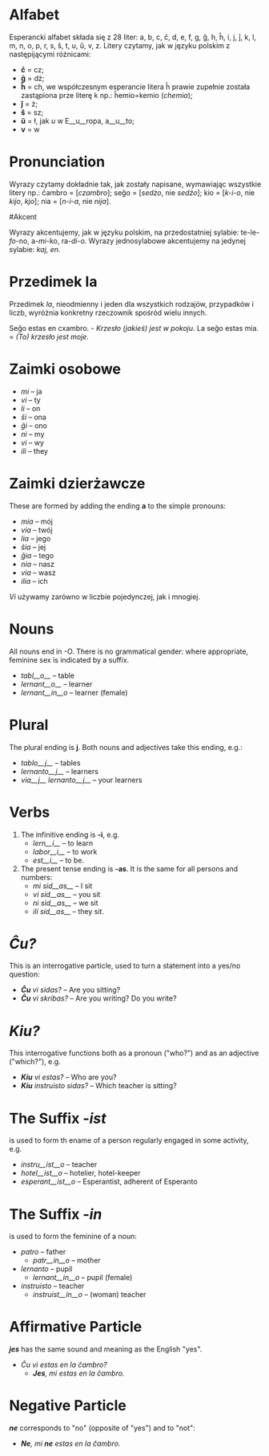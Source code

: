 # Alfabet

Esperancki alfabet składa się z 28 liter: a, b, c, ĉ, d, e, f, g, ĝ, h, ĥ, i, j, ĵ, k, l, m, n, o, p, r, s, ŝ, t, u, ŭ, v, z. Litery czytamy, jak w języku polskim z następijącymi różnicami:
- __ĉ__ = cz;
- __ĝ__ = dż;
- __ĥ__ = ch, we współczesnym esperancie litera ĥ prawie zupełnie została zastąpiona prze literę k np.: ĥemio=kemio (*chemia*);
- __ĵ__ = ż;
- __ŝ__ = sz;
- __ŭ__ = ł, jak *u* w E__u__ropa, a__u__to;
- __v__ = w

# Pronunciation

Wyrazy czytamy dokładnie tak, jak zostały napisane, wymawiając wszystkie litery np.: ĉambro = [*czambro*]; seĝo = [*sedżo*, nie *sedźo*]; kio = [*k-i-o*, nie *kijo*, *kjo*]; nia = [*n-i-a*, nie *nija*].

#Akcent

Wyrazy akcentujemy, jak w języku polskim, na przedostatniej sylabie: te-le-_fo_-no, a-_mi_-ko, ra-_di_-o. Wyrazy jednosylabowe akcentujemy na jedynej sylabie: _kaj, en_.

# Przedimek la

Przedimek _la_, nieodmienny i jeden dla wszystkich rodzajów, przypadków i liczb, wyróżnia konkretny rzeczownik spośród wielu innych.

Seĝo estas en cxambro. - *Krzesło (jakieś) jest w pokoju.*
La seĝo estas mia. = *(To) krzesło jest moje.*

# Zaimki osobowe

- *mi* – ja
- *vi* – ty
- *li* – on
- *ŝi* – ona
- *ĝi* – ono
- *ni* – my
- *vi* – wy
- *ili* – they

# Zaimki dzierżawcze

These are formed by adding the ending __a__ to the simple pronouns:

- *mia* – mój
- *via* – twój
- *lia* – jego
- *ŝia* – jej
- *ĝia* – tego
- *nia* – nasz
- *via* – wasz
- *ilia* – ich
 
_Vi_ używamy zarówno w liczbie pojedynczej, jak i mnogiej.

# Nouns

All nouns end in -O. There is no grammatical gender: where appropriate, feminine sex is indicated by a suffix.

- *tabl__o__* – table
- *lernant__o__* – learner
- *lernant__in__o* – learner (female)

# Plural

The plural ending is __j__. Both nouns and adjectives take this ending, e.g.:

- *tablo__j__* – tables
- *lernanto__j__* – learners
- *via__j__ lernanto__j__* – your learners

# Verbs

1. The infinitive ending is __-i__, e.g.
   - *lern__i__* – to learn
   - *labor__i__* – to work
   - *est__i__* – to be.
2. The present tense ending is __-as__. It is the same for all persons and numbers:
   - *mi sid__as__* – I sit
   - *vi sid__as__* – you sit
   - *ni sid__as__* – we sit
   - *ili sid__as__* – they sit.

# *Ĉu?*

This is an interrogative particle, used to turn a statement into a yes/no question:

- *__Ĉu__ vi sidas?* – Are you sitting?
- *__Ĉu__ vi skribas?* – Are you writing? Do you write?

# *Kiu?*

This interrogative functions both as a pronoun ("who?") and as an adjective ("which?"), e.g.

- *__Kiu__ vi estas?* – Who are you?
- *__Kiu__ instruisto sidas?* – Which teacher is sitting?


# The Suffix *-ist*

is used to form th ename of a person regularly engaged in some activity, e.g.


- *instru__ist__o* – teacher
- *hotel__ist__o* – hotelier, hotel-keeper
- *esperant__ist__o* – Esperantist, adherent of Esperanto


# The Suffix *-in*

is used to form the feminine of a noun:

- *patro* – father
    - *patr__in__o* – mother
- *lernanto* – pupil
    - *lernant__in__o* – pupil (female)
- *instruisto* – teacher
    - *instruist__in__o* – (woman) teacher

# Affirmative Particle

*__jes__* has the same sound and meaning as the English "yes".

- *Ĉu vi estas en la ĉambro?* 
  - *__Jes__, mi estas en la ĉambro.* 

# Negative Particle

*__ne__* corresponds to "no" (opposite of "yes") and to "not":

- *__Ne__, mi __ne__ estas en la ĉambro.* 

